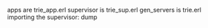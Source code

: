 apps are trie_app.erl
supervisor is trie_sup.erl
gen_servers is trie.erl
importing the supervisor: dump

